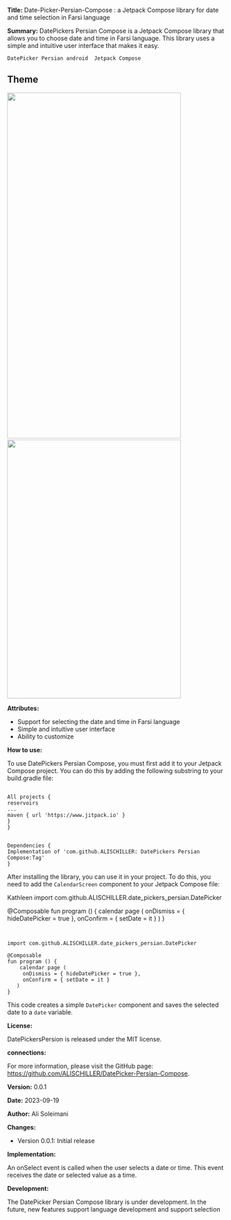 **Title:** Date-Picker-Persian-Compose : a Jetpack Compose library for date and time selection in Farsi language 


**Summary:**
 DatePickers Persian Compose is a Jetpack Compose library that allows you to choose date and time in Farsi language. This library uses a simple and intuitive user interface that makes it easy.
```
DatePicker Persian android  Jetpack Compose 
```
## Theme
<img src="https://github.com/ALISCHILLER/DatePicker-Persian-Compose/blob/main/media/Screen_Recording_20230919_162830_PersionCalendar.gif" width="400" height="796px">&emsp;
<img src="https://github.com/ALISCHILLER/DatePicker-Persian-Compose/blob/main/media/Screenshot_20230919_162724_PersionCalendar.jpg" width="400" height="596px"/>

**Attributes:**

* Support for selecting the date and time in Farsi language
* Simple and intuitive user interface
* Ability to customize

**How to use:**

To use DatePickers Persian Compose, you must first add it to your Jetpack Compose project. You can do this by adding the following substring to your build.gradle file:

```

All projects {
reservoirs
...
maven { url 'https://www.jitpack.io' }
}
}
```
```

Dependencies {
Implementation of 'com.github.ALISCHILLER: DatePickers Persian Compose:Tag'
}
```

After installing the library, you can use it in your project. To do this, you need to add the `CalendarScreen` component to your Jetpack Compose file:

Kathleen
import com.github.ALISCHILLER.date_pickers_persian.DatePicker

@Composable
fun program () {
   calendar page (
   onDismiss = { hideDatePicker = true },
    onConfirm = { setDate = it }
     )
}
```


import com.github.ALISCHILLER.date_pickers_persian.DatePicker

@Composable
fun program () {
    calendar page (
     onDismiss = { hideDatePicker = true },
     onConfirm = { setDate = it }
   )
}
```

This code creates a simple `DatePicker` component and saves the selected date to a `date` variable.

**License:**

DatePickersPersion is released under the MIT license.

**connections:**

For more information, please visit the GitHub page: https://github.com/ALISCHILLER/DatePicker-Persian-Compose.

**Version:** 0.0.1

**Date:** 2023-09-19

**Author:** Ali Soleimani

**Changes:**

* Version 0.0.1: Initial release

**Implementation:**


An onSelect event is called when the user selects a date or time. This event receives the date or selected value as a time.



**Development:**

The DatePicker Persian Compose library is under development. In the future, new features support language development and support selection

